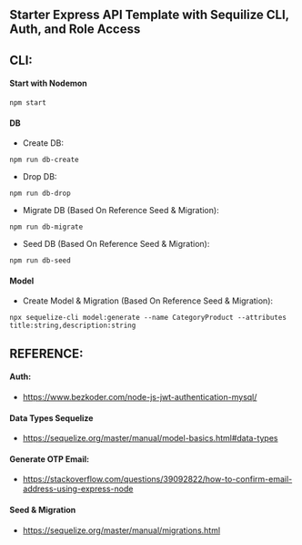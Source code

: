 ## Starter Express API Template with Sequilize CLI, Auth, and Role Access

## CLI:
#### Start with Nodemon
```
npm start
```
#### DB
- Create DB:
```
npm run db-create
```
- Drop DB:
```
npm run db-drop
```
- Migrate DB (Based On Reference Seed & Migration):
```
npm run db-migrate
```
- Seed DB (Based On Reference Seed & Migration):
```
npm run db-seed
```
#### Model
- Create Model & Migration (Based On Reference Seed & Migration):
```
npx sequelize-cli model:generate --name CategoryProduct --attributes title:string,description:string
```

## REFERENCE:
#### Auth:
- https://www.bezkoder.com/node-js-jwt-authentication-mysql/
#### Data Types Sequelize
- https://sequelize.org/master/manual/model-basics.html#data-types
#### Generate OTP Email:
- https://stackoverflow.com/questions/39092822/how-to-confirm-email-address-using-express-node
#### Seed & Migration
- https://sequelize.org/master/manual/migrations.html
